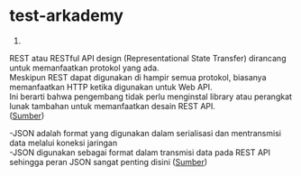 # test-arkademy
1.  
REST atau RESTful API design (Representational State Transfer) dirancang untuk memanfaatkan protokol yang ada.  
Meskipun REST dapat digunakan di hampir semua protokol, biasanya memanfaatkan HTTP ketika digunakan untuk Web API.  
Ini berarti bahwa pengembang tidak perlu menginstal library atau perangkat lunak tambahan untuk memanfaatkan desain REST API.  
([Sumber](https://www.mulesoft.com/resources/api/what-is-rest-api-design))

-JSON adalah format yang digunakan dalam serialisasi dan mentransmisi data melalui koneksi jaringan  
-JSON digunakan sebagai format dalam transmisi data pada REST API sehingga peran JSON sangat penting disini
([Sumber](https://stackoverflow.com/questions/383692/what-is-json-and-why-would-i-use-it))

